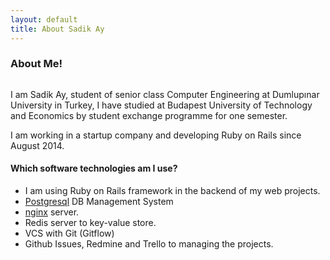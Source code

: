 ```yaml
---
layout: default
title: About Sadik Ay
---
```


<div class="post">
	<h3 class="pageTitle">About Me!</h3>
	<img src="{{ site.url }}/assets/img/touring.jpg" alt="">
	<p>I am Sadik Ay, student of senior class Computer Engineering at Dumlupınar University in Turkey,
	I have studied at Budapest University of Technology and Economics by student exchange programme for one semester.</p>
	<p>I am working in a startup company and developing Ruby on Rails since August 2014.</p>
	<h4>Which software technologies am I use?</h4>
	<ul>
		<li>I am using Ruby on Rails framework in the backend of my web projects.</li>
		<li><a href="http://www.postgresql.org/docs/8.4/static/intro-whatis.html">Postgresql</a>
		 DB Management System</li>
  		<li><a href="http://nginx.org/en/">nginx</a> server.</li>
  		<li>Redis server to key-value store.</li>
  		<li>VCS with Git (Gitflow)</li>
  		<li>Github Issues, Redmine and Trello to managing the projects.</li>
  	</ul>
</div>
